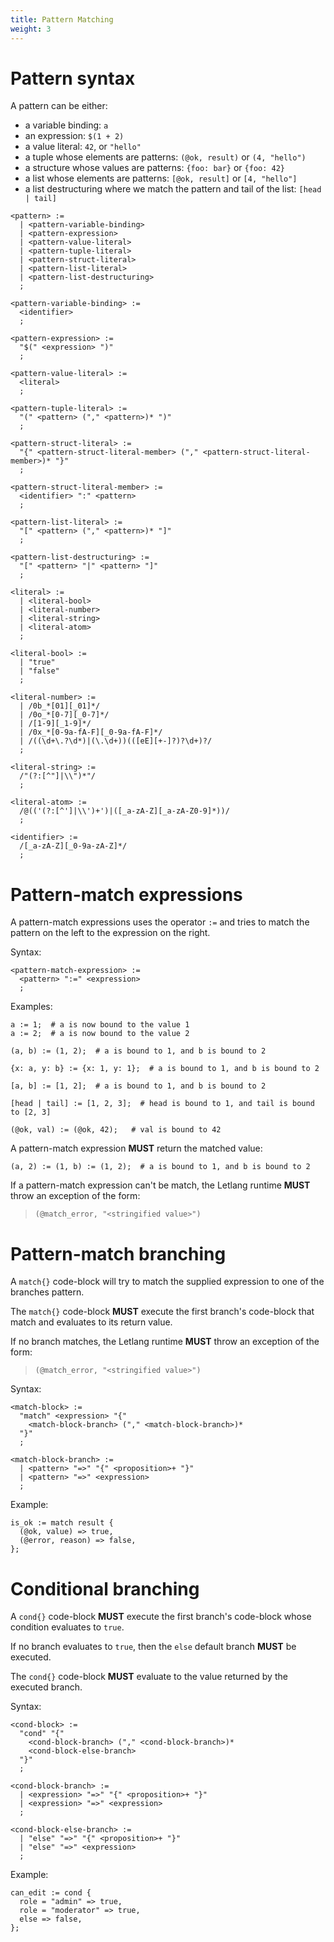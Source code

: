 ```yaml
---
title: Pattern Matching
weight: 3
---
```


# Pattern syntax

A pattern can be either:

 - a variable binding: `a`
 - an expression: `$(1 + 2)`
 - a value literal: `42`, or `"hello"`
 - a tuple whose elements are patterns: `(@ok, result)` or `(4, "hello")`
 - a structure whose values are patterns: `{foo: bar}` or `{foo: 42}`
 - a list whose elements are patterns: `[@ok, result]` or `[4, "hello"]`
 - a list destructuring where we match the pattern and tail of the list: `[head | tail]`

```bnf
<pattern> :=
  | <pattern-variable-binding>
  | <pattern-expression>
  | <pattern-value-literal>
  | <pattern-tuple-literal>
  | <pattern-struct-literal>
  | <pattern-list-literal>
  | <pattern-list-destructuring>
  ;

<pattern-variable-binding> :=
  <identifier>
  ;

<pattern-expression> :=
  "$(" <expression> ")"
  ;

<pattern-value-literal> :=
  <literal>
  ;

<pattern-tuple-literal> :=
  "(" <pattern> ("," <pattern>)* ")"
  ;

<pattern-struct-literal> :=
  "{" <pattern-struct-literal-member> ("," <pattern-struct-literal-member>)* "}"
  ;

<pattern-struct-literal-member> :=
  <identifier> ":" <pattern>
  ;

<pattern-list-literal> :=
  "[" <pattern> ("," <pattern>)* "]"
  ;

<pattern-list-destructuring> :=
  "[" <pattern> "|" <pattern> "]"
  ;

<literal> :=
  | <literal-bool>
  | <literal-number>
  | <literal-string>
  | <literal-atom>
  ;

<literal-bool> :=
  | "true"
  | "false"
  ;

<literal-number> :=
  | /0b_*[01][_01]*/
  | /0o_*[0-7][_0-7]*/
  | /[1-9][_1-9]*/
  | /0x_*[0-9a-fA-F][_0-9a-fA-F]*/
  | /((\d+\.?\d*)|(\.\d+))(([eE][+-]?)?\d+)?/
  ;

<literal-string> :=
  /"(?:[^"]|\\")*"/
  ;

<literal-atom> :=
  /@(('(?:[^']|\\')+')|([_a-zA-Z][_a-zA-Z0-9]*))/
  ;

<identifier> :=
  /[_a-zA-Z][_0-9a-zA-Z]*/
  ;
```

# Pattern-match expressions

A pattern-match expressions uses the operator `:=` and tries to match the
pattern on the left to the expression on the right.

Syntax:

```bnf
<pattern-match-expression> :=
  <pattern> ":=" <expression>
  ;
```

Examples:

```letlang
a := 1;  # a is now bound to the value 1
a := 2;  # a is now bound to the value 2

(a, b) := (1, 2);  # a is bound to 1, and b is bound to 2

{x: a, y: b} := {x: 1, y: 1};  # a is bound to 1, and b is bound to 2

[a, b] := [1, 2];  # a is bound to 1, and b is bound to 2

[head | tail] := [1, 2, 3];  # head is bound to 1, and tail is bound to [2, 3]

(@ok, val) := (@ok, 42);   # val is bound to 42
```

A pattern-match expression **MUST** return the matched value:

```letlang
(a, 2) := (1, b) := (1, 2);  # a is bound to 1, and b is bound to 2
```

If a pattern-match expression can't be match, the Letlang runtime **MUST** throw
an exception of the form:

> `(@match_error, "<stringified value>")`

# Pattern-match branching

A `match{}` code-block will try to match the supplied expression to one of the
branches pattern.

The `match{}` code-block **MUST** execute the first branch's code-block that
match and evaluates to its return value.

If no branch matches, the Letlang runtime **MUST** throw an exception of the
form:

> `(@match_error, "<stringified value>")`

Syntax:

```bnf
<match-block> :=
  "match" <expression> "{"
    <match-block-branch> ("," <match-block-branch>)*
  "}"
  ;

<match-block-branch> :=
  | <pattern> "=>" "{" <proposition>+ "}"
  | <pattern> "=>" <expression>
  ;
```

Example:

```letlang
is_ok := match result {
  (@ok, value) => true,
  (@error, reason) => false,
};
```

# Conditional branching

A `cond{}` code-block **MUST** execute the first branch's code-block whose
condition evaluates to `true`.

If no branch evaluates to `true`, then the `else` default branch **MUST** be
executed.

The `cond{}` code-block **MUST** evaluate to the value returned by the executed
branch.

Syntax:

```bnf
<cond-block> :=
  "cond" "{"
    <cond-block-branch> ("," <cond-block-branch>)*
    <cond-block-else-branch>
  "}"
  ;

<cond-block-branch> :=
  | <expression> "=>" "{" <proposition>+ "}"
  | <expression> "=>" <expression>
  ;

<cond-block-else-branch> :=
  | "else" "=>" "{" <proposition>+ "}"
  | "else" "=>" <expression>
  ;
```

Example:

```letlang
can_edit := cond {
  role = "admin" => true,
  role = "moderator" => true,
  else => false,
};
```
